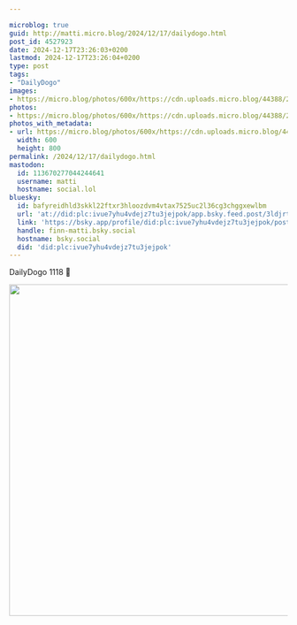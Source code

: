 ```yaml
---

microblog: true
guid: http://matti.micro.blog/2024/12/17/dailydogo.html
post_id: 4527923
date: 2024-12-17T23:26:03+0200
lastmod: 2024-12-17T23:26:04+0200
type: post
tags:
- "DailyDogo"
images:
- https://micro.blog/photos/600x/https://cdn.uploads.micro.blog/44388/2024/abdb89dacf794248b44893c4c5aaa5dd.jpg
photos:
- https://micro.blog/photos/600x/https://cdn.uploads.micro.blog/44388/2024/abdb89dacf794248b44893c4c5aaa5dd.jpg
photos_with_metadata:
- url: https://micro.blog/photos/600x/https://cdn.uploads.micro.blog/44388/2024/abdb89dacf794248b44893c4c5aaa5dd.jpg
  width: 600
  height: 800
permalink: /2024/12/17/dailydogo.html
mastodon:
  id: 113670277044244641
  username: matti
  hostname: social.lol
bluesky:
  id: bafyreidhld3skkl22ftxr3hloozdvm4vtax7525uc2l36cg3chggxewlbm
  url: 'at://did:plc:ivue7yhu4vdejz7tu3jejpok/app.bsky.feed.post/3ldjrtgwj3n2m'
  link: 'https://bsky.app/profile/did:plc:ivue7yhu4vdejz7tu3jejpok/post/3ldjrtgwj3n2m'
  handle: finn-matti.bsky.social
  hostname: bsky.social
  did: 'did:plc:ivue7yhu4vdejz7tu3jejpok'
---
```

DailyDogo 1118 🐶

<img src="/media/uploads/2024/abdb89dacf794248b44893c4c5aaa5dd.jpg" width="600" alt="" />
